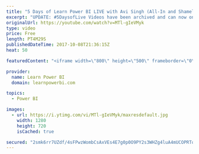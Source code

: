 ```yaml
---
title: "5 Days of Learn Power BI LIVE with Avi Singh (All-In and Shameless!)"
excerpt: "UPDATE: #5DaysofLive Videos have been archived and can now only be found inside the Course Area for 'Learn Power BI' students. http://www.LearnPowerBI.com  Avi will be LIVE delivering Power BI Training as part of \"5DaysOfLIVE, All-In and Shameless\" campaign to promote his \"Learn Power BI\" program. Learn"
originalUrl: https://youtube.com/watch?v=MTl-gIeVMyk
type: video
price: Free
length: PT4M29S
publishedDateTime: 2017-10-08T21:36:15Z
heat: 50

featuredContent: "<iframe width=\"800\" height=\"500\" frameborder=\"0\" src=\"https://www.youtube.com/embed/MTl-gIeVMyk\" allow=\"accelerometer; autoplay; encrypted-media; gyroscope; picture-in-picture\" allowfullscreen></iframe>"

provider:
  name: Learn Power BI
  domain: learnpowerbi.com

topics:
  - Power BI

images:
  - url: https://i.ytimg.com/vi/MTl-gIeVMyk/maxresdefault.jpg
    width: 1280
    height: 720
    isCached: true

secured: "2smk6rr7UZdf/4sFPwzWombCsAxVEs4E7g0p0O9PY2s3WHZg4luA4mUCOPRToTb+/w8U0rfxrtws+meX7Wx4e+S4rBZ5okrwut26fzo6PUlQU5IeObPrIXgoXQi5YkEWBtyG8DeVb1/HptczshR9+yip7HCNI/7KxNO1I5QVFgUJUFlVK2eTYi7SKpyjTla3/s0DcDFgqxueZDGqwpG6qfI4ZcpZRwE5MtM/y6i3UJNsF+Df5fPGHDlypu+QWtcX4syzIaKB/abc8yfLAuBy5H1xuWjeSgfOrb0kZpqw3rYGCPT018A9O1941DtivXajig/gY8JnjAE4IPfBwVSqXj9kDeDLi+XQJCdGA+xytuXGDGZwjqYtG4ZK17qdraLKAn67wZMlyMZCX31mETmH2NYgenqwRSJHyeSNn/sI5VE=;08L77XTG3PLzbwyFCYhMfg=="
---
```


